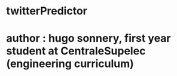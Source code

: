 # twitterPredictor
# author : hugo sonnery, first year student at CentraleSupelec (engineering curriculum)
